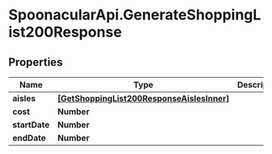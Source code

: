 # SpoonacularApi.GenerateShoppingList200Response

## Properties

Name | Type | Description | Notes
------------ | ------------- | ------------- | -------------
**aisles** | [**[GetShoppingList200ResponseAislesInner]**](GetShoppingList200ResponseAislesInner.md) |  | 
**cost** | **Number** |  | 
**startDate** | **Number** |  | 
**endDate** | **Number** |  | 


